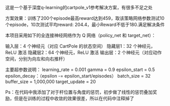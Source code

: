 这是一个基于深度q-learning的cartpole_v1参考解决方案，有很多不足之处

方案效果：训练了200个episode最高reward达到459，取该策略网络参数测试10个episode，10次测试平均reward: 204.4，最小Reward不低于180.满足解决条件

本项目采用如下的全连接神经网络作为 Q 网络（policy_net 和 target_net）：

输入层：4 个神经元（对应 CartPole 的状态空间）
隐藏层1：32 个神经元，ReLU 激活
隐藏层2：64 个神经元，ReLU 激活
输出层：2 个神经元（对应动作空间，分别为向左和向右推杆）

主要超参数说明：
learning_rate = 0.001
gamma = 0.9
epsilon_start = 0.5
epsilon_decay：（epsilon -= epsilon_start/episodes）
batch_size = 32
buffer_size = 1,000,000
target_update = 20

Ps：在代码中我添加了对于杆位置与角度的惩罚，初步做了线性的惩罚叠加奖励，但是在训练的过程中收敛的效果很差，所以在代码中注释掉了
